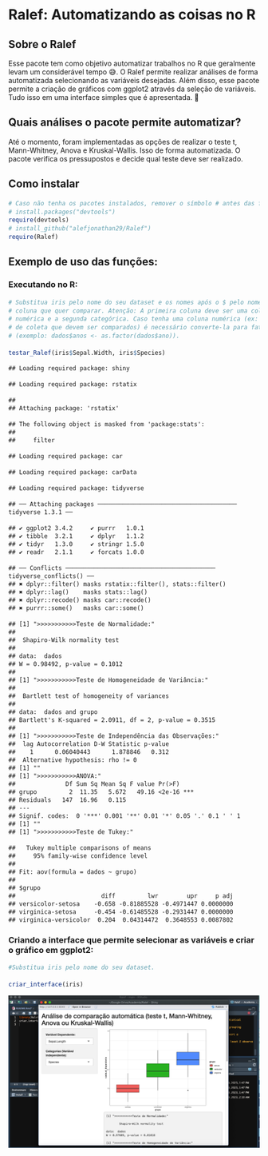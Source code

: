 Ralef: Automatizando as coisas no R
================

## Sobre o Ralef

Esse pacote tem como objetivo automatizar trabalhos no R que geralmente
levam um considerável tempo 😅. O Ralef permite realizar análises de
forma automatizada selecionando as variáveis desejadas. Além disso, esse
pacote permite a criação de gráficos com ggplot2 através da seleção de
variáveis. Tudo isso em uma interface simples que é apresentada. 🙌

## Quais análises o pacote permite automatizar?

Até o momento, foram implementadas as opções de realizar o teste t,
Mann-Whitney, Anova e Kruskal-Wallis. Isso de forma automatizada. O
pacote verifica os pressupostos e decide qual teste deve ser realizado.

## Como instalar

``` r
# Caso não tenha os pacotes instalados, remover o símbolo # antes das funções (install.packages).
# install.packages("devtools")
require(devtools)
# install_github("alefjonathan29/Ralef")
require(Ralef)
```

## Exemplo de uso das funções:

### Executando no R:

``` r
# Substitua iris pelo nome do seu dataset e os nomes após o $ pelo nome da 
# coluna que quer comparar. Atenção: A primeira coluna deve ser uma coluna 
# numérica e a segunda categórica. Caso tenha uma coluna numérica (ex: anos 
# de coleta que devem ser comparados) é necessário converte-la para fator 
# (exemplo: dados$anos <- as.factor(dados$ano)).

testar_Ralef(iris$Sepal.Width, iris$Species) 
```

    ## Loading required package: shiny

    ## Loading required package: rstatix

    ## 
    ## Attaching package: 'rstatix'

    ## The following object is masked from 'package:stats':
    ## 
    ##     filter

    ## Loading required package: car

    ## Loading required package: carData

    ## Loading required package: tidyverse

    ## ── Attaching packages ─────────────────────────────────────── tidyverse 1.3.1 ──

    ## ✔ ggplot2 3.4.2     ✔ purrr   1.0.1
    ## ✔ tibble  3.2.1     ✔ dplyr   1.1.2
    ## ✔ tidyr   1.3.0     ✔ stringr 1.5.0
    ## ✔ readr   2.1.1     ✔ forcats 1.0.0

    ## ── Conflicts ────────────────────────────────────────── tidyverse_conflicts() ──
    ## ✖ dplyr::filter() masks rstatix::filter(), stats::filter()
    ## ✖ dplyr::lag()    masks stats::lag()
    ## ✖ dplyr::recode() masks car::recode()
    ## ✖ purrr::some()   masks car::some()

    ## [1] ">>>>>>>>>>>Teste de Normalidade:"
    ## 
    ##  Shapiro-Wilk normality test
    ## 
    ## data:  dados
    ## W = 0.98492, p-value = 0.1012
    ## 
    ## [1] ">>>>>>>>>>>Teste de Homogeneidade de Variância:"
    ## 
    ##  Bartlett test of homogeneity of variances
    ## 
    ## data:  dados and grupo
    ## Bartlett's K-squared = 2.0911, df = 2, p-value = 0.3515
    ## 
    ## [1] ">>>>>>>>>>>Teste de Independência das Observações:"
    ##  lag Autocorrelation D-W Statistic p-value
    ##    1      0.06040443      1.878846   0.312
    ##  Alternative hypothesis: rho != 0
    ## [1] ""
    ## [1] ">>>>>>>>>>>ANOVA:"
    ##              Df Sum Sq Mean Sq F value Pr(>F)    
    ## grupo         2  11.35   5.672   49.16 <2e-16 ***
    ## Residuals   147  16.96   0.115                   
    ## ---
    ## Signif. codes:  0 '***' 0.001 '**' 0.01 '*' 0.05 '.' 0.1 ' ' 1
    ## [1] ""
    ## [1] ">>>>>>>>>>>Teste de Tukey:"

    ##   Tukey multiple comparisons of means
    ##     95% family-wise confidence level
    ## 
    ## Fit: aov(formula = dados ~ grupo)
    ## 
    ## $grupo
    ##                        diff         lwr        upr     p adj
    ## versicolor-setosa    -0.658 -0.81885528 -0.4971447 0.0000000
    ## virginica-setosa     -0.454 -0.61485528 -0.2931447 0.0000000
    ## virginica-versicolor  0.204  0.04314472  0.3648553 0.0087802

### Criando a interface que permite selecionar as variáveis e criar o gráfico em ggplot2:

``` r
#Substitua iris pelo nome do seu dataset.

criar_interface(iris) 
```

<img src="imagens/imagem1.jpg" />
